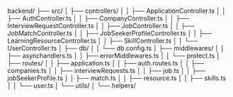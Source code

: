 backend/
├── src/
│   ├── controllers/
│   │   ├── ApplicationController.ts
│   │   ├── AuthController.ts
│   │   ├── CompanyController.ts
│   │   ├── InterviewRequestController.ts
│   │   ├── JobController.ts
│   │   ├── JobMatchController.ts
│   │   ├── JobSeekerProfileController.ts
│   │   ├── LearningResourceController.ts
│   │   ├── SkillController.ts
│   │   └── UserController.ts
│   ├── db/
│   │   └── db.config.ts
│   ├── middlewares/
│   │   ├── asynchandlers.ts
│   │   ├── errorMiddlewares.ts
│   │   └── protect.ts
│   ├── routes/
│   │   ├── application.ts
│   │   ├── auth.routes.ts
│   │   ├── companies.ts
│   │   ├── interviewRequests.ts
│   │   ├── job.ts
│   │   ├── jobSeekerProfile.ts
│   │   ├── match.ts
│   │   ├── resource.ts
│   │   ├── skills.ts
│   │   └── user.ts
│   └── utils/
│       └── helpers/